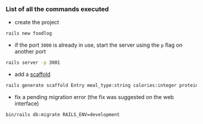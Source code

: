 ### List of all the commands executed

* create the project
```bash
rails new foodlog
```

* if the port `3000` is already in use, start the server using the `p` flag on another port
```bash
rails server -p 3001
```

* add a [scaffold](https://www.rubyguides.com/2020/03/rails-scaffolding)
```bash
rails generate scaffold Entry meal_type:string calories:integer proteins:integer carbohydrates:integer fats:integer
```

* fix a pending migration error (the fix was suggested on the web interface)
```bash
bin/rails db:migrate RAILS_ENV=development
```


